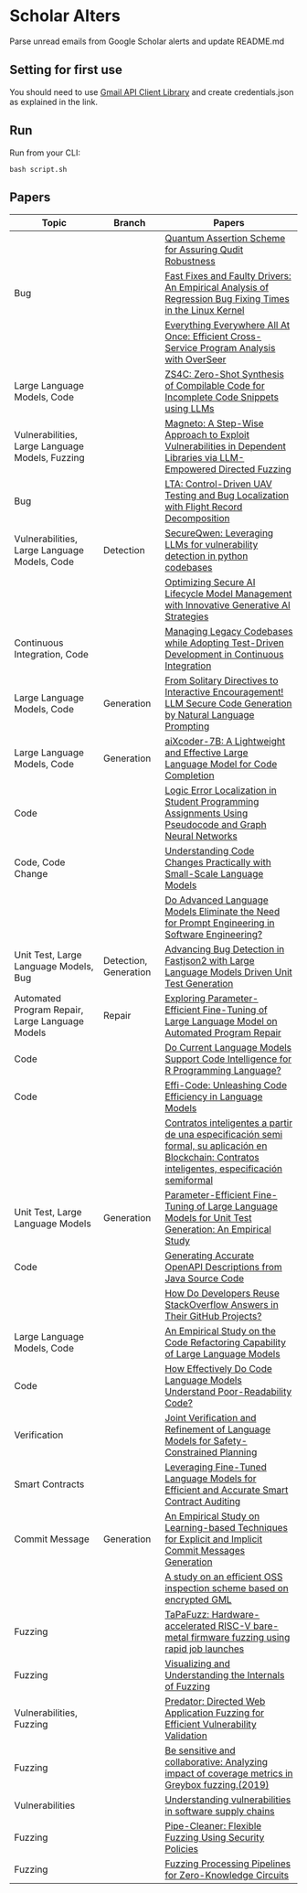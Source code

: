 # Scholar Alters
Parse unread emails from Google Scholar alerts and update README.md

## Setting for first use
You should need to use [Gmail API Client Library](https://developers.google.com/gmail/api/quickstart/python) and create
credentials.json as explained in the link.

## Run
Run from your CLI:
```
bash script.sh
```
## Papers

| Topic | Branch | Papers |
| --- | --- | --- |
|  |  | [Quantum Assertion Scheme for Assuring Qudit Robustness](https://scholar.google.com/scholar_url?url=https://ieeexplore.ieee.org/abstract/document/10742470/&hl=vi&sa=X&d=10075837248472420811&ei=wZ4uZ-SRCcy_y9YPzt6E4Aw&scisig=AFWwaeafZ1GN0IOZIU2q0gKNQz26&oi=scholaralrt&hist=apJ4fD8AAAAJ:16065687014273664109:AFWwaeYpvD7V4gPm0ywHhNT6YvSk&html=&pos=0&folt=rel) |
| Bug |  | [Fast Fixes and Faulty Drivers: An Empirical Analysis of Regression Bug Fixing Times in the Linux Kernel](https://scholar.google.com/scholar_url?url=https://arxiv.org/pdf/2411.02091&hl=vi&sa=X&d=10492065193939252845&ei=wZ4uZ-SRCcy_y9YPzt6E4Aw&scisig=AFWwaebIDt5o0T8xYkUkj-6rKihw&oi=scholaralrt&hist=apJ4fD8AAAAJ:16065687014273664109:AFWwaeYpvD7V4gPm0ywHhNT6YvSk&html=&pos=1&folt=rel) |
|  |  | [Everything Everywhere All At Once: Efficient Cross-Service Program Analysis with OverSeer](https://scholar.google.com/scholar_url?url=https://dl.acm.org/doi/abs/10.1145/3691621.3694937&hl=vi&sa=X&d=16900283839765939877&ei=wZ4uZ-SRCcy_y9YPzt6E4Aw&scisig=AFWwaeagbmZrPyIZgbAU9hf1YHMw&oi=scholaralrt&hist=apJ4fD8AAAAJ:16065687014273664109:AFWwaeYpvD7V4gPm0ywHhNT6YvSk&html=&pos=2&folt=rel) |
| Large Language Models, Code |  | [ZS4C: Zero-Shot Synthesis of Compilable Code for Incomplete Code Snippets using LLMs](https://scholar.google.com/scholar_url?url=https://dl.acm.org/doi/pdf/10.1145/3702979&hl=vi&sa=X&d=10751066322707752334&ei=wZ4uZ-SRCcy_y9YPzt6E4Aw&scisig=AFWwaeb877c35DVrzeGZoRWnBorq&oi=scholaralrt&hist=apJ4fD8AAAAJ:16065687014273664109:AFWwaeYpvD7V4gPm0ywHhNT6YvSk&html=&pos=3&folt=rel) |
| Vulnerabilities, Large Language Models, Fuzzing |  | [Magneto: A Step-Wise Approach to Exploit Vulnerabilities in Dependent Libraries via LLM-Empowered Directed Fuzzing](https://scholar.google.com/scholar_url?url=https://dl.acm.org/doi/abs/10.1145/3691620.3695531&hl=vi&sa=X&d=14803247006525887708&ei=wZ4uZ-SRCcy_y9YPzt6E4Aw&scisig=AFWwaeZARRK2dwk2QI8aB-Dr43PJ&oi=scholaralrt&hist=apJ4fD8AAAAJ:16065687014273664109:AFWwaeYpvD7V4gPm0ywHhNT6YvSk&html=&pos=4&folt=rel) |
| Bug |  | [LTA: Control-Driven UAV Testing and Bug Localization with Flight Record Decomposition](https://scholar.google.com/scholar_url?url=https://dl.acm.org/doi/abs/10.1145/3666025.3699350&hl=vi&sa=X&d=1104394758531257105&ei=wZ4uZ-SRCcy_y9YPzt6E4Aw&scisig=AFWwaebmvhlzZaxINIccWAETScUl&oi=scholaralrt&hist=apJ4fD8AAAAJ:16065687014273664109:AFWwaeYpvD7V4gPm0ywHhNT6YvSk&html=&pos=5&folt=rel) |
| Vulnerabilities, Large Language Models, Code | Detection | [SecureQwen: Leveraging LLMs for vulnerability detection in python codebases](https://scholar.google.com/scholar_url?url=https://www.sciencedirect.com/science/article/pii/S0167404824004565&hl=en&sa=X&d=9860232816074901719&ei=wZ4uZ6LlB73Py9YPzO-msQY&scisig=AFWwaeYpKS0J00hu_VEjV02J-1kw&oi=scholaralrt&hist=apJ4fD8AAAAJ:15725322226479601129:AFWwaeYp-8wbw5OHTjoCHLP43E0V&html=&pos=0&folt=rel) |
|  |  | [Optimizing Secure AI Lifecycle Model Management with Innovative Generative AI Strategies](https://scholar.google.com/scholar_url?url=https://ieeexplore.ieee.org/iel8/6287639/6514899/10742321.pdf&hl=en&sa=X&d=13754218025816372989&ei=wZ4uZ6LlB73Py9YPzO-msQY&scisig=AFWwaebC0ZyJEmHIgc_SKGxkN0Kk&oi=scholaralrt&hist=apJ4fD8AAAAJ:15725322226479601129:AFWwaeYp-8wbw5OHTjoCHLP43E0V&html=&pos=1&folt=rel) |
| Continuous Integration, Code |  | [Managing Legacy Codebases while Adopting Test-Driven Development in Continuous Integration](https://scholar.google.com/scholar_url?url=https://www.researchgate.net/profile/Dorcas-Esther/publication/385351927_Managing_Legacy_Codebases_while_Adopting_Test-_Driven_Development_in_Continuous_Integration/links/67214ba177b63d1220cb67b7/Managing-Legacy-Codebases-while-Adopting-Test-Driven-Development-in-Continuous-Integration.pdf&hl=en&sa=X&d=9108780476114904231&ei=wZ4uZ6LlB73Py9YPzO-msQY&scisig=AFWwaebMAPNU2nxqX8SL8Oy9Awpt&oi=scholaralrt&hist=apJ4fD8AAAAJ:15725322226479601129:AFWwaeYp-8wbw5OHTjoCHLP43E0V&html=&pos=2&folt=rel) |
| Large Language Models, Code | Generation | [From Solitary Directives to Interactive Encouragement! LLM Secure Code Generation by Natural Language Prompting](https://scholar.google.com/scholar_url?url=https://arxiv.org/pdf/2410.14321&hl=en&sa=X&d=8162871941452312533&ei=wZ4uZ6LlB73Py9YPzO-msQY&scisig=AFWwaeZGkFREEaaPVuK2qo6n4YcC&oi=scholaralrt&hist=apJ4fD8AAAAJ:15725322226479601129:AFWwaeYp-8wbw5OHTjoCHLP43E0V&html=&pos=3&folt=rel) |
| Large Language Models, Code | Generation | [aiXcoder-7B: A Lightweight and Effective Large Language Model for Code Completion](https://scholar.google.com/scholar_url?url=https://arxiv.org/pdf/2410.13187&hl=en&sa=X&d=10988146982571642357&ei=wZ4uZ6LlB73Py9YPzO-msQY&scisig=AFWwaeZJc7XxnCZ2T_ung-Ep4WBP&oi=scholaralrt&hist=apJ4fD8AAAAJ:15725322226479601129:AFWwaeYp-8wbw5OHTjoCHLP43E0V&html=&pos=4&folt=rel) |
| Code |  | [Logic Error Localization in Student Programming Assignments Using Pseudocode and Graph Neural Networks](https://scholar.google.com/scholar_url?url=https://arxiv.org/pdf/2410.21282&hl=en&sa=X&d=3096537233155364486&ei=wJ4uZ6ruO-G86rQP-8id0AQ&scisig=AFWwaeZCh82OWGjw6p0IcLoMmOhn&oi=scholaralrt&hist=apJ4fD8AAAAJ:6234092987365270793:AFWwaeZHIN6aK_iU38VPuuMoYcVu&html=&pos=0&folt=rel) |
| Code, Code Change |  | [Understanding Code Changes Practically with Small-Scale Language Models](https://scholar.google.com/scholar_url?url=https://dl.acm.org/doi/abs/10.1145/3691620.3694999&hl=en&sa=X&d=9145288900814984675&ei=wJ4uZ6ruO-G86rQP-8id0AQ&scisig=AFWwaeZKdA54FinM26b6XDJjvaR5&oi=scholaralrt&hist=apJ4fD8AAAAJ:6234092987365270793:AFWwaeZHIN6aK_iU38VPuuMoYcVu&html=&pos=1&folt=rel) |
|  |  | [Do Advanced Language Models Eliminate the Need for Prompt Engineering in Software Engineering?](https://scholar.google.com/scholar_url?url=https://arxiv.org/pdf/2411.02093&hl=en&sa=X&d=8735931397437990066&ei=wJ4uZ6ruO-G86rQP-8id0AQ&scisig=AFWwaeYR-t2wD9b_gsfgekd6z060&oi=scholaralrt&hist=apJ4fD8AAAAJ:6234092987365270793:AFWwaeZHIN6aK_iU38VPuuMoYcVu&html=&pos=2&folt=rel) |
| Unit Test, Large Language Models, Bug | Detection, Generation | [Advancing Bug Detection in Fastjson2 with Large Language Models Driven Unit Test Generation](https://scholar.google.com/scholar_url?url=https://arxiv.org/pdf/2410.09414&hl=en&sa=X&d=1156470535898230124&ei=wJ4uZ6ruO-G86rQP-8id0AQ&scisig=AFWwaeY9IXIJ6ap8OGfdByRdY46L&oi=scholaralrt&hist=apJ4fD8AAAAJ:6234092987365270793:AFWwaeZHIN6aK_iU38VPuuMoYcVu&html=&pos=3&folt=rel) |
| Automated Program Repair, Large Language Models | Repair | [Exploring Parameter-Efficient Fine-Tuning of Large Language Model on Automated Program Repair](https://scholar.google.com/scholar_url?url=https://dl.acm.org/doi/abs/10.1145/3691620.3695066&hl=en&sa=X&d=18109280530866880416&ei=wJ4uZ6ruO-G86rQP-8id0AQ&scisig=AFWwaebYRI4adAJZ0PjuM24l1q7P&oi=scholaralrt&hist=apJ4fD8AAAAJ:6234092987365270793:AFWwaeZHIN6aK_iU38VPuuMoYcVu&html=&pos=4&folt=rel) |
| Code |  | [Do Current Language Models Support Code Intelligence for R Programming Language?](https://scholar.google.com/scholar_url?url=https://arxiv.org/pdf/2410.07793&hl=en&sa=X&d=14991957145492741001&ei=wJ4uZ6ruO-G86rQP-8id0AQ&scisig=AFWwaeYlXwdLJ_oScGEzrjayWQUs&oi=scholaralrt&hist=apJ4fD8AAAAJ:6234092987365270793:AFWwaeZHIN6aK_iU38VPuuMoYcVu&html=&pos=5&folt=rel) |
| Code |  | [Effi-Code: Unleashing Code Efficiency in Language Models](https://scholar.google.com/scholar_url?url=https://arxiv.org/pdf/2410.10209&hl=en&sa=X&d=1109691509604134053&ei=wJ4uZ6ruO-G86rQP-8id0AQ&scisig=AFWwaebZo9dlnJQoK-tmCtwbWQPC&oi=scholaralrt&hist=apJ4fD8AAAAJ:6234092987365270793:AFWwaeZHIN6aK_iU38VPuuMoYcVu&html=&pos=6&folt=rel) |
|  |  | [Contratos inteligentes a partir de una especificación semi formal, su aplicación en Blockchain: Contratos inteligentes, especificación semiformal](https://scholar.google.com/scholar_url?url=https://revista.uniandes.edu.ec/ojs/index.php/mikarimin/article/view/3594&hl=en&sa=X&d=9133296207697909202&ei=wZ4uZ5Q_pL7L1g-_jJbpAw&scisig=AFWwaeboogfQVpVvqB6bUkD9QpqG&oi=scholaralrt&hist=apJ4fD8AAAAJ:10695555881282652625:AFWwaeakbu5Ta3HmdjfVean1AXL4&html=&pos=0&folt=cit) |
| Unit Test, Large Language Models | Generation | [Parameter-Efficient Fine-Tuning of Large Language Models for Unit Test Generation: An Empirical Study](https://scholar.google.com/scholar_url?url=https://arxiv.org/pdf/2411.02462&hl=vi&sa=X&d=4225851179463952762&ei=wZ4uZ9XQA9mDy9YPu8LrcQ&scisig=AFWwaeYGIjWhnV9sC_LNO3ZmYYOX&oi=scholaralrt&hist=apJ4fD8AAAAJ:11355862984917483435:AFWwaeZvT_NNWQMu4_zZrEW644gW&html=&pos=3&folt=rel) |
| Code |  | [Generating Accurate OpenAPI Descriptions from Java Source Code](https://scholar.google.com/scholar_url?url=https://arxiv.org/pdf/2410.23873&hl=vi&sa=X&d=9142426473646551201&ei=wZ4uZ9XQA9mDy9YPu8LrcQ&scisig=AFWwaeZvX8aAXRfHhIbXqgg06TqF&oi=scholaralrt&hist=apJ4fD8AAAAJ:11355862984917483435:AFWwaeZvT_NNWQMu4_zZrEW644gW&html=&pos=4&folt=rel) |
|  |  | [How Do Developers Reuse StackOverflow Answers in Their GitHub Projects?](https://scholar.google.com/scholar_url?url=https://vtechworks.lib.vt.edu/bitstreams/f0626f03-8d11-4d13-81b0-2a55e75d9416/download&hl=vi&sa=X&d=13873517374806048340&ei=wZ4uZ9XQA9mDy9YPu8LrcQ&scisig=AFWwaeaE-Zu5SNYdEOXTxaJd---R&oi=scholaralrt&hist=apJ4fD8AAAAJ:11355862984917483435:AFWwaeZvT_NNWQMu4_zZrEW644gW&html=&pos=5&folt=rel) |
| Large Language Models, Code |  | [An Empirical Study on the Code Refactoring Capability of Large Language Models](https://scholar.google.com/scholar_url?url=https://arxiv.org/pdf/2411.02320&hl=vi&sa=X&d=1595592220521424832&ei=wZ4uZ9XQA9mDy9YPu8LrcQ&scisig=AFWwaeZqzBBDH9TnvbNvvHqjBuMF&oi=scholaralrt&hist=apJ4fD8AAAAJ:11355862984917483435:AFWwaeZvT_NNWQMu4_zZrEW644gW&html=&pos=6&folt=rel) |
| Code |  | [How Effectively Do Code Language Models Understand Poor-Readability Code?](https://scholar.google.com/scholar_url?url=https://guxd.github.io/papers/hu2024ase-poorcodesumeval.pdf&hl=en&sa=X&d=4746267297747684651&ei=wZ4uZ_fiCrOs6rQPzZTH4AM&scisig=AFWwaeb3JzyRNjoPuVgvYpvxu5jx&oi=scholaralrt&hist=apJ4fD8AAAAJ:16488056128958629805:AFWwaeZVy5biUXZBZUZeh3-Oz0_I&html=&pos=0&folt=rel) |
| Verification |  | [Joint Verification and Refinement of Language Models for Safety-Constrained Planning](https://scholar.google.com/scholar_url?url=https://arxiv.org/pdf/2410.14865&hl=en&sa=X&d=9752132239755285061&ei=wZ4uZ_2bBdio6rQPrKDOsAE&scisig=AFWwaebC_9gB3RvXQObIeZUTgrJT&oi=scholaralrt&hist=apJ4fD8AAAAJ:11631047573362457156:AFWwaeYhbBKL65h4pzyKCNru3s-R&html=&pos=3&folt=rel) |
| Smart Contracts |  | [Leveraging Fine-Tuned Language Models for Efficient and Accurate Smart Contract Auditing](https://scholar.google.com/scholar_url?url=https://arxiv.org/pdf/2410.13918&hl=en&sa=X&d=1930181031675207985&ei=wZ4uZ_2bBdio6rQPrKDOsAE&scisig=AFWwaebape6o0xec97bloVjsrH4f&oi=scholaralrt&hist=apJ4fD8AAAAJ:11631047573362457156:AFWwaeYhbBKL65h4pzyKCNru3s-R&html=&pos=4&folt=rel) |
| Commit Message | Generation | [An Empirical Study on Learning-based Techniques for Explicit and Implicit Commit Messages Generation](https://scholar.google.com/scholar_url?url=https://dl.acm.org/doi/abs/10.1145/3691620.3695025&hl=en&sa=X&d=644387494081582993&ei=wZ4uZ_2bBdio6rQPrKDOsAE&scisig=AFWwaeaW-F2AEYoDsTm90LJ7A3mD&oi=scholaralrt&hist=apJ4fD8AAAAJ:11631047573362457156:AFWwaeYhbBKL65h4pzyKCNru3s-R&html=&pos=5&folt=rel) |
|  |  | [A study on an efficient OSS inspection scheme based on encrypted GML](https://scholar.google.com/scholar_url?url=https://www.sciencedirect.com/science/article/pii/S2667295224000825&hl=vi&sa=X&d=1581727786300015474&ei=wZ4uZ5fNBpq_y9YP6bjJsQ8&scisig=AFWwaeY6F5bQJ1hErv2yDCx_gFfE&oi=scholaralrt&hist=apJ4fD8AAAAJ:13534924455939102554:AFWwaeZN-y-gtbFtywJ0Xio3nYxl&html=&pos=0&folt=cit) |
| Fuzzing |  | [TaPaFuzz: Hardware-accelerated RISC-V bare-metal firmware fuzzing using rapid job launches](https://scholar.google.com/scholar_url?url=https://www.sciencedirect.com/science/article/pii/S138376212400225X&hl=en&sa=X&d=11707971653932749245&ei=wZ4uZ9D5AfOx6rQPmJ_XwQs&scisig=AFWwaeaFOC5km6ZyuBqsubAdbNRs&oi=scholaralrt&hist=apJ4fD8AAAAJ:11137134570824175991:AFWwaeZJgvZkFmSwNlRigHvrI7d8&html=&pos=0&folt=rel) |
| Fuzzing |  | [Visualizing and Understanding the Internals of Fuzzing](https://scholar.google.com/scholar_url?url=https://dl.acm.org/doi/abs/10.1145/3691620.3695284&hl=en&sa=X&d=3196985981642554813&ei=wZ4uZ9D5AfOx6rQPmJ_XwQs&scisig=AFWwaeaDyruo9NLOUklyIdyFPElS&oi=scholaralrt&hist=apJ4fD8AAAAJ:11137134570824175991:AFWwaeZJgvZkFmSwNlRigHvrI7d8&html=&pos=1&folt=rel) |
| Vulnerabilities, Fuzzing |  | [Predator: Directed Web Application Fuzzing for Efficient Vulnerability Validation](https://scholar.google.com/scholar_url?url=https://www.computer.org/csdl/proceedings-article/sp/2025/223600a066/21B7Ray6BkA&hl=en&sa=X&d=12789312554440682487&ei=wZ4uZ9D5AfOx6rQPmJ_XwQs&scisig=AFWwaeZD-FSf0c5IZs5VGX4m42-4&oi=scholaralrt&hist=apJ4fD8AAAAJ:11137134570824175991:AFWwaeZJgvZkFmSwNlRigHvrI7d8&html=&pos=2&folt=rel) |
| Fuzzing |  | [Be sensitive and collaborative: Analyzing impact of coverage metrics in Greybox fuzzing.(2019)](https://scholar.google.com/scholar_url?url=https://ink.library.smu.edu.sg/context/sis_research/article/9172/viewcontent/Be_Sensitive_and_Collaborative_Analyzing_Impact_of_Coverage_Metrics_in_Greybox_Fuzzing.pdf&hl=en&sa=X&d=9166549106232311252&ei=wZ4uZ9D5AfOx6rQPmJ_XwQs&scisig=AFWwaeZZrc2YeGZQSAOzphDqecBB&oi=scholaralrt&hist=apJ4fD8AAAAJ:11137134570824175991:AFWwaeZJgvZkFmSwNlRigHvrI7d8&html=&pos=3&folt=rel) |
| Vulnerabilities |  | [Understanding vulnerabilities in software supply chains](https://scholar.google.com/scholar_url?url=https://link.springer.com/article/10.1007/s10664-024-10581-2&hl=en&sa=X&d=12397015383275148461&ei=wJ4uZ_esOvDIy9YP4cS8yQE&scisig=AFWwaebdcaaYC3RCsqR-UkXlRTRK&oi=scholaralrt&hist=apJ4fD8AAAAJ:5778505219825515303:AFWwaeaDDOggOneW-z6K3HLjAzuP&html=&pos=1&folt=cit) |
| Fuzzing |  | [Pipe-Cleaner: Flexible Fuzzing Using Security Policies](https://scholar.google.com/scholar_url?url=https://arxiv.org/pdf/2411.00261&hl=en&sa=X&d=16545435520318545&ei=wJ4uZ_esOvDIy9YP4cS8yQE&scisig=AFWwaeaIT2pmU-45aI2cRNPvdfgx&oi=scholaralrt&hist=apJ4fD8AAAAJ:5778505219825515303:AFWwaeaDDOggOneW-z6K3HLjAzuP&html=&pos=2&folt=cit) |
| Fuzzing |  | [Fuzzing Processing Pipelines for Zero-Knowledge Circuits](https://scholar.google.com/scholar_url?url=https://arxiv.org/pdf/2411.02077&hl=en&sa=X&d=1718456576908966321&ei=wJ4uZ_esOvDIy9YP4cS8yQE&scisig=AFWwaeY-SEpoEcJ5_c9D0jxE2cOw&oi=scholaralrt&hist=apJ4fD8AAAAJ:5778505219825515303:AFWwaeaDDOggOneW-z6K3HLjAzuP&html=&pos=4&folt=cit) |
